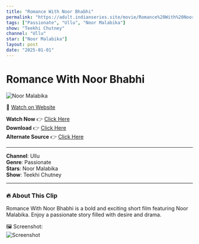 ```yaml
---
title: "Romance With Noor Bhabhi"
permalink: "https://adult.indianseries.site/movie/Romance%20With%20Noor%20Bhabhi"
tags: ["Passionate", "Ullu", "Noor Malabika"]
show: "Teekhi Chutney"
channel: "Ullu"
star: ["Noor Malabika"]
layout: post
date: "2025-01-01"
---
```


# Romance With Noor Bhabhi

![Noor Malabika](https://shorts.desisins.com/wp-content/uploads/2024/09/Romance-With-Noor-Malbika-DesiSins.com_.jpg)

🔗 [Watch on Website](https://adult.indianseries.site/movie/Romance%20With%20Noor%20Bhabhi)

**Watch Now** 👉 [Click Here](https://adult.indianseries.site/movie/Romance%20With%20Noor%20Bhabhi)  
**Download** 👉 [Click Here](https://adult.indianseries.site/movie/Romance%20With%20Noor%20Bhabhi)  
**Alternate Source** 👉 [Click Here](https://adult.indianseries.site/movie/Romance%20With%20Noor%20Bhabhi)

---

**Channel**: Ullu  
**Genre**: Passionate  
**Stars**: Noor Malabika  
**Show**: Teekhi Chutney

---

### 🔥 About This Clip

Romance With Noor Bhabhi is a bold and exciting short film featuring Noor Malabika. Enjoy a passionate story filled with desire and drama.
 
🖼️ Screenshot:  
![Screenshot](https://shorts.desisins.com/wp-content/uploads/2024/09/Romance-With-Noor-Malbika-DesiSins.com_.jpg)
